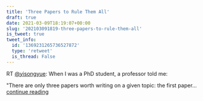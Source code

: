```yaml
---
title: 'Three Papers to Rule Them All'
draft: true
date: 2021-03-09T18:19:07+00:00
slug: '202103091819-three-papers-to-rule-them-all'
is_tweet: true
tweet_info:
  id: '1369231265736527872'
  type: 'retweet'
  is_thread: False
---
```




RT [@yisongyue](https://x.com/yisongyue): When I was a PhD student, a professor told me:

"There are only three papers worth writing on a given topic: the first paper… [continue reading](https://x.com/sytelus/status/1369231265736527872)
